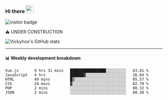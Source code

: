 ### Hi there <a href="https://www.gautamkrishnar.com/"><img src="https://media.giphy.com/media/hvRJCLFzcasrR4ia7z/giphy.gif" width="25px"></a>

![visitor badge](https://visitor-badge.glitch.me/badge?page_id=vickyhoo.vickyhoo&left_color=black&right_color=cornflowerblue)

⚠️ UNDER CONSTRUCTION

![Vickyhoo's GitHub stats](https://github-readme-stats.vercel.app/api?username=vickyhoo&theme=react&show_icons=true&count_private=true)

---

#### :bar_chart: Weekly development breakdown

<!--START_SECTION:waka-->

```text
Vue.js       9 hrs 31 mins   ████████████████░░░░░░░░░   63.81 %
JavaScript   4 hrs           ██████▓░░░░░░░░░░░░░░░░░░   26.84 %
HTML         49 mins         █▒░░░░░░░░░░░░░░░░░░░░░░░   05.57 %
CSS          24 mins         ▓░░░░░░░░░░░░░░░░░░░░░░░░   02.70 %
PHP          2 mins          ░░░░░░░░░░░░░░░░░░░░░░░░░   00.32 %
JSON         2 mins          ░░░░░░░░░░░░░░░░░░░░░░░░░   00.30 %
```

<!--END_SECTION:waka-->


<!--
**vickyhoo/vickyhoo** is a ✨ _special_ ✨ repository because its `README.md` (this file) appears on your GitHub profile.

Here are some ideas to get you started:

- 🔭 I’m currently working on ...
- 🌱 I’m currently learning ...
- 👯 I’m looking to collaborate on ...
- 🤔 I’m looking for help with ...
- 💬 Ask me about ...
- 📫 How to reach me: ...
- 😄 Pronouns: ...
- ⚡ Fun fact: ...
-->
